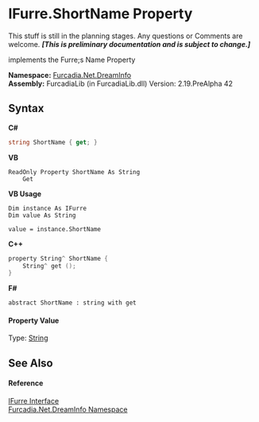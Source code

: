 # IFurre.ShortName Property 
This stuff is still in the planning stages. Any questions or Comments are welcome. _**\[This is preliminary documentation and is subject to change.\]**_

implements the Furre;s Name Property

**Namespace:**&nbsp;<a href="N_Furcadia_Net_DreamInfo">Furcadia.Net.DreamInfo</a><br />**Assembly:**&nbsp;FurcadiaLib (in FurcadiaLib.dll) Version: 2.19.PreAlpha 42

## Syntax

**C#**<br />
``` C#
string ShortName { get; }
```

**VB**<br />
``` VB
ReadOnly Property ShortName As String
	Get
```

**VB Usage**<br />
``` VB Usage
Dim instance As IFurre
Dim value As String

value = instance.ShortName

```

**C++**<br />
``` C++
property String^ ShortName {
	String^ get ();
}
```

**F#**<br />
``` F#
abstract ShortName : string with get

```


#### Property Value
Type: <a href="http://msdn2.microsoft.com/en-us/library/s1wwdcbf" target="_blank">String</a>

## See Also


#### Reference
<a href="T_Furcadia_Net_DreamInfo_IFurre">IFurre Interface</a><br /><a href="N_Furcadia_Net_DreamInfo">Furcadia.Net.DreamInfo Namespace</a><br />